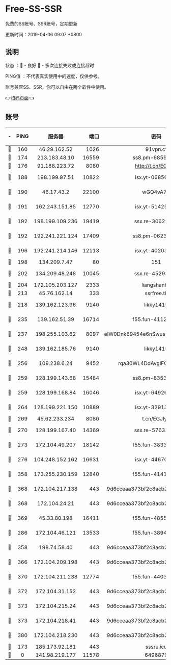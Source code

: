 # Free-SS-SSR

免费的SS账号、SSR账号，定期更新

更新时间：2019-04-06 09:07 +0800

## 说明

状态     ：🙂 - 良好 🙁 - 多次连接失败或连接超时

PING值   ：不代表真实使用中的速度，仅供参考。

账号兼容SS、SSR，你可以自由在两个软件中使用。

👉[扫码页面](https://liesauer.github.io/Free-SS-SSR/)👈

## 账号

|-|PING|服务器|端口|密码|加密方式|区域|
|:----:|:----:|:-----:|-----:|:----:|:----:|:----:|
|🙂|160|46.29.162.52|1026|91vpn.cf|rc4-md5|RU|
|🙂|174|213.183.48.10|16559|ss8.pm-68592266|rc4-md5|RU|
|🙂|176|91.188.223.72|8080|http://t.cn/EGJIyrl|rc4-md5|RU|
|🙂|188|198.199.97.51|10822|isx.yt-06856161|aes-256-cfb|US|
|🙂|190|46.17.43.2|22100|wGQ4vA7D|aes-256-gcm|RU|
|🙂|191|162.243.151.85|12770|isx.yt-51425905|aes-256-cfb|US|
|🙂|192|198.199.109.236|19419|ssx.re-30622705|aes-256-cfb|US|
|🙂|192|192.241.221.124|17409|ss8.pm-06236713|aes-256-cfb|US|
|🙂|196|192.241.214.146|12113|isx.yt-40203662|aes-256-cfb|US|
|🙂|198|134.209.7.47|80|151|chacha20|US|
|🙂|202|134.209.48.248|10045|ssx.re-45293607|aes-256-cfb|US|
|🙂|204|172.105.203.127|2333|liangshanbo|chacha20|JP|
|🙂|213|45.76.162.14|333|ssrfree.tk|rc4|SG|
|🙂|218|139.162.123.96|9140|likky1415|aes-256-cfb|JP|
|🙂|235|139.162.51.39|16714|f55.fun-41127921|aes-256-cfb|SG|
|🙂|237|198.255.103.62|8097|eIW0Dnk69454e6nSwuspv9DmS201tQ0D|aes-256-cfb|US|
|🙂|248|139.162.185.76|9140|likky1415|aes-256-cfb|DE|
|🙂|256|109.238.6.24|9452|rqa30WL4DdAvgIFG6Fs3znzTa|aes-256-cfb|FR|
|🙂|259|128.199.143.68|15484|ss8.pm-83534389|aes-256-cfb|SG|
|🙂|259|128.199.168.84|16046|isx.yt-64926766|aes-256-cfb|SG|
|🙂|264|128.199.221.150|10889|isx.yt-32913473|aes-256-cfb|SG|
|🙂|269|45.62.233.234|8080|t.cn/EGJIyrl|rc4-md5|CA|
|🙂|270|128.199.167.40|14369|ssx.re-57633451|aes-256-cfb|SG|
|🙂|273|172.104.49.207|18142|f55.fun-38335562|aes-256-cfb|SG|
|🙂|276|104.248.152.162|16631|isx.yt-44670176|aes-256-cfb|SG|
|🙂|358|173.255.230.159|12840|f55.fun-41413045|aes-256-cfb|US|
|🙂|368|172.104.217.138|443|9d6cceaa373bf2c8acb22e60b6a58be6|aes-256-cfb|US|
|🙂|368|172.104.24.21|443|9d6cceaa373bf2c8acb22e60b6a58be6|aes-256-cfb|US|
|🙂|369|45.33.80.198|16411|f55.fun-48556227|aes-256-cfb|US|
|🙂|286|172.104.46.121|13533|f55.fun-38943433|aes-256-cfb|SG|
|🙂|358|198.74.58.40|443|9d6cceaa373bf2c8acb22e60b6a58be6|aes-256-cfb|US|
|🙂|366|172.104.209.198|443|9d6cceaa373bf2c8acb22e60b6a58be6|aes-256-cfb|US|
|🙂|370|172.104.211.238|12774|f55.fun-44032387|aes-256-cfb|US|
|🙂|372|172.104.31.152|443|9d6cceaa373bf2c8acb22e60b6a58be6|aes-256-cfb|US|
|🙂|373|172.104.215.24|443|9d6cceaa373bf2c8acb22e60b6a58be6|aes-256-cfb|US|
|🙂|373|172.104.218.41|443|9d6cceaa373bf2c8acb22e60b6a58be6|aes-256-cfb|US|
|🙂|380|172.104.218.230|443|9d6cceaa373bf2c8acb22e60b6a58be6|aes-256-cfb|US|
|🙁|173|185.173.92.181|443|sssru.icu|rc4-md5|RU|
|🙁|0|141.98.219.177|11578|6496879|chacha20|US|
